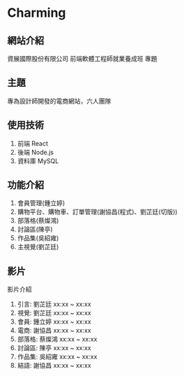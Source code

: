 # Charming
## 網站介紹
資展國際股份有限公司  前端軟體工程師就業養成班 專題
## 主題 
專為設計師開發的電商網站，六人團隊
## 使用技術
1. 前端 React
2. 後端 Node.js
3. 資料庫 MySQL
## 功能介紹
1. 會員管理(鍾立婷)
2. 購物平台、購物車、訂單管理(謝協昌(程式)、劉芷廷(切版))
3. 部落格(蔡燦鴻)
4. 討論區(陳亭)
5. 作品集(吳紹雍)
6. 主視覺(劉芷廷)
## 影片
影片介紹
1. 引言: 劉芷廷 xx:xx ~ xx:xx
2. 視覺: 劉芷廷 xx:xx ~ xx:xx
3. 會員: 鍾立婷 xx:xx ~ xx:xx
4. 電商: 謝協昌 xx:xx ~ xx:xx
5. 部落格: 蔡燦鴻 xx:xx ~ xx:xx
6. 討論區: 陳亭 xx:xx ~ xx:xx
7. 作品集: 吳紹雍 xx:xx ~ xx:xx
8. 結語: 謝協昌 xx:xx ~ xx:xx

